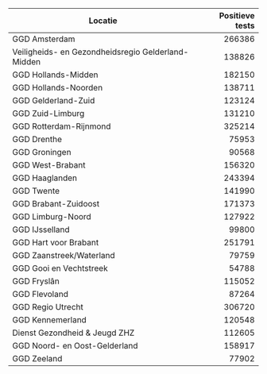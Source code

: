 | Locatie | Positieve tests |
|---------|----------------:|
| GGD Amsterdam                            | 266386 |
| Veiligheids- en Gezondheidsregio Gelderland-Midden | 138826 |
| GGD Hollands-Midden                      | 182150 |
| GGD Hollands-Noorden                     | 138711 |
| GGD Gelderland-Zuid                      | 123124 |
| GGD Zuid-Limburg                         | 131210 |
| GGD Rotterdam-Rijnmond                   | 325214 |
| GGD Drenthe                              | 75953 |
| GGD Groningen                            | 90568 |
| GGD West-Brabant                         | 156320 |
| GGD Haaglanden                           | 243394 |
| GGD Twente                               | 141990 |
| GGD Brabant-Zuidoost                     | 171373 |
| GGD Limburg-Noord                        | 127922 |
| GGD IJsselland                           | 99800 |
| GGD Hart voor Brabant                    | 251791 |
| GGD Zaanstreek/Waterland                 | 79759 |
| GGD Gooi en Vechtstreek                  | 54788 |
| GGD Fryslân                              | 115052 |
| GGD Flevoland                            | 87264 |
| GGD Regio Utrecht                        | 306720 |
| GGD Kennemerland                         | 120548 |
| Dienst Gezondheid & Jeugd ZHZ            | 112605 |
| GGD Noord- en Oost-Gelderland            | 158917 |
| GGD Zeeland                              | 77902 |
